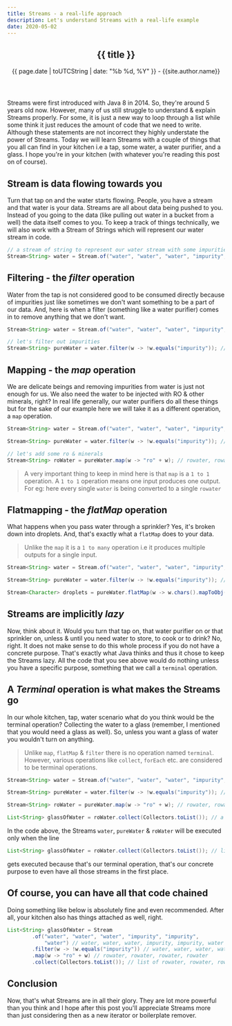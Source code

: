 ```yaml
---
title: Streams - a real-life approach
description: Let's understand Streams with a real-life example
date: 2020-05-02
---
```


<article class="post-title">
  <header>
    <h1 class="font-bold text-gray-900 text-3xl">
      {{ title }}
    </h1>
    <span class="font-light text-sm text-gray-600">
      {{ page.date | toUTCString | date: "%b %d, %Y" }} - 
    </span>
    <span class="font-light text-sm text-gray-600">
      {{site.author.name}}
    </span>
  </header>
</article>

Streams were first introduced with Java 8 in 2014. So, they're around 5 years old now. However, many of us still struggle to understand & explain Streams properly. For some, it is just a new way to loop through a list while some think it just reduces the amount of code that we need to write. Although these statements are not incorrect they highly understate the power of Streams. Today we will learn Streams with a couple of things that you all can find in your kitchen i.e a tap, some water, a water purifier, and a glass. I hope you're in your kitchen (with whatever you're reading this post on of course).

## Stream is data flowing towards you

Turn that tap on and the water starts flowing. People, you have a stream and that water is your data. Streams are all about data being pushed to you. Instead of you going to the data (like pulling out water in a bucket from a well) the data itself comes to you. To keep a track of things technically, we will also work with a Stream of Strings which will represent our water stream in code.

```java
// a stream of string to represent our water stream with some impurities in it.
Stream<String> water = Stream.of("water", "water", "water", "impurity", "impurity", "water"); // water, water, water, impurity, impurity, water
```

## Filtering - the _filter_ operation

Water from the tap is not considered good to be consumed directly because of impurities just like sometimes we don't want something to be a part of our data. And, here is when a filter (something like a water purifier) comes in to remove anything that we don't want.

```java
Stream<String> water = Stream.of("water", "water", "water", "impurity", "impurity", "water"); // water, water, water, impurity, impurity, water

// let's filter out impurities
Stream<String> pureWater = water.filter(w -> !w.equals("impurity")); // water, water, water, water
```

## Mapping - the _map_ operation

We are delicate beings and removing impurities from water is just not enough for us. We also need the water to be injected with RO & other minerals, right? In real life generally, our water purifiers do all these things but for the sake of our example here we will take it as a different operation, a `map` operation.

```java
Stream<String> water = Stream.of("water", "water", "water", "impurity", "impurity", "water");

Stream<String> pureWater = water.filter(w -> !w.equals("impurity")); // water, water, water, water

// let's add some ro & minerals
Stream<String> roWater = pureWater.map(w -> "ro" + w); // rowater, rowater, rowater, rowater
```

> A very important thing to keep in mind here is that `map` is a `1 to 1` operation. A `1 to 1` operation means one input produces one output. For eg: here every single `water` is being converted to a single `rowater`

## Flatmapping - the _flatMap_ operation

What happens when you pass water through a sprinkler? Yes, it's broken down into droplets. And, that's exactly what a `flatMap` does to your data.

> Unlike the `map` it is a `1 to many` operation i.e it produces multiple outputs for a single input.

```java
Stream<String> water = Stream.of("water", "water", "water", "impurity", "impurity", "water");

Stream<String> pureWater = water.filter(w -> !w.equals("impurity")); // water, water, water, water

Stream<Character> droplets = pureWater.flatMap(w -> w.chars().mapToObj(d -> (char) d)); // waterwaterwaterwater
```

## Streams are implicitly _lazy_

Now, think about it. Would you turn that tap on, that water purifier on or that sprinkler on, unless & until you need water to store, to cook or to drink? No, right. It does not make sense to do this whole process if you do not have a concrete purpose. That's exactly what Java thinks and thus it chose to keep the Streams lazy. All the code that you see above would do nothing unless you have a specific purpose, something that we call a `terminal` operation.

## A _Terminal_ operation is what makes the Streams go

In our whole kitchen, tap, water scenario what do you think would be the terminal operation? Collecting the water to a glass (remember, I mentioned that you would need a glass as well). So, unless you want a glass of water you wouldn't turn on anything.

> Unlike `map`, `flatMap` & `filter` there is no operation named `terminal`. However, various operations like `collect`, `forEach` etc. are considered to be terminal operations.

```java
Stream<String> water = Stream.of("water", "water", "water", "impurity", "impurity", "water");

Stream<String> pureWater = water.filter(w -> !w.equals("impurity")); // water, water, water, water

Stream<String> roWater = pureWater.map(w -> "ro" + w); // rowater, rowater, rowater, rowater

List<String> glassOfWater = roWater.collect(Collectors.toList()); // a terminal operation which will kick off all the Streams above
```

In the code above, the Streams `water`, `pureWater` & `roWater` will be executed only when the line

```java
List<String> glassOfWater = roWater.collect(Collectors.toList()); // list of rowater, rowater, rowater, rowater
```

gets executed because that's our terminal operation, that's our concrete purpose to even have all those streams in the first place.

## Of course, you can have all that code chained

Doing something like below is absolutely fine and even recommended. After all, your kitchen also has things attached as well, right.

```java
List<String> glassOfWater = Stream
        .of("water", "water", "water", "impurity", "impurity",
            "water") // water, water, water, impurity, impurity, water
        .filter(w -> !w.equals("impurity")) // water, water, water, water
        .map(w -> "ro" + w) // rowater, rowater, rowater, rowater
        .collect(Collectors.toList()); // list of rowater, rowater, rowater, rowater
```

## Conclusion

Now, that's what Streams are in all their glory. They are lot more powerful than you think and I hope after this post you'll appreciate Streams more than just considering then as a new iterator or boilerplate remover.
